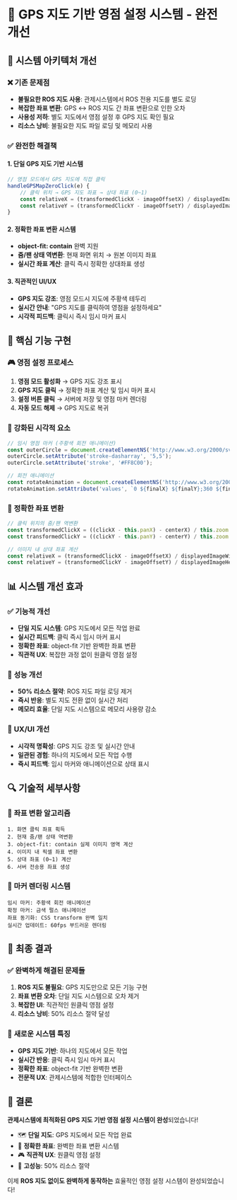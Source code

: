 # 🚀 GPS 지도 기반 영점 설정 시스템 - 완전 개선

## 🎯 시스템 아키텍처 개선

### ❌ **기존 문제점**
- **불필요한 ROS 지도 사용**: 관제시스템에서 ROS 전용 지도를 별도 로딩
- **복잡한 좌표 변환**: GPS ↔ ROS 지도 간 좌표 변환으로 인한 오차
- **사용성 저하**: 별도 지도에서 영점 설정 후 GPS 지도 확인 필요
- **리소스 낭비**: 불필요한 지도 파일 로딩 및 메모리 사용

### ✅ **완전한 해결책**

#### 1. **단일 GPS 지도 기반 시스템**
```javascript
// 영점 모드에서 GPS 지도에 직접 클릭
handleGPSMapZeroClick(e) {
    // 클릭 위치 → GPS 지도 좌표 → 상대 좌표 (0~1)
    const relativeX = (transformedClickX - imageOffsetX) / displayedImageWidth;
    const relativeY = (transformedClickY - imageOffsetY) / displayedImageHeight;
}
```

#### 2. **정확한 좌표 변환 시스템**
- **object-fit: contain** 완벽 지원
- **줌/팬 상태 역변환**: 현재 화면 위치 → 원본 이미지 좌표
- **실시간 좌표 계산**: 클릭 즉시 정확한 상대좌표 생성

#### 3. **직관적인 UI/UX**
- **GPS 지도 강조**: 영점 모드시 지도에 주황색 테두리
- **실시간 안내**: "GPS 지도를 클릭하여 영점을 설정하세요"
- **시각적 피드백**: 클릭시 즉시 임시 마커 표시

## 🔧 핵심 기능 구현

### 🎮 **영점 설정 프로세스**
1. **영점 모드 활성화** → GPS 지도 강조 표시
2. **GPS 지도 클릭** → 정확한 좌표 계산 및 임시 마커 표시
3. **설정 버튼 클릭** → 서버에 저장 및 영점 마커 렌더링
4. **자동 모드 해제** → GPS 지도로 복귀

### 🎨 **강화된 시각적 요소**
```javascript
// 임시 영점 마커 (주황색 회전 애니메이션)
const outerCircle = document.createElementNS('http://www.w3.org/2000/svg', 'circle');
outerCircle.setAttribute('stroke-dasharray', '5,5');
outerCircle.setAttribute('stroke', '#FF8C00');

// 회전 애니메이션
const rotateAnimation = document.createElementNS('http://www.w3.org/2000/svg', 'animateTransform');
rotateAnimation.setAttribute('values', `0 ${finalX} ${finalY};360 ${finalX} ${finalY}`);
```

### 🎯 **정확한 좌표 변환**
```javascript
// 클릭 위치의 줌/팬 역변환
const transformedClickX = ((clickX - this.panX) - centerX) / this.zoom + centerX;
const transformedClickY = ((clickY - this.panY) - centerY) / this.zoom + centerY;

// 이미지 내 상대 좌표 계산
const relativeX = (transformedClickX - imageOffsetX) / displayedImageWidth;
const relativeY = (transformedClickY - imageOffsetY) / displayedImageHeight;
```

## 📊 시스템 개선 효과

### ✅ **기능적 개선**
- **단일 지도 시스템**: GPS 지도에서 모든 작업 완료
- **실시간 피드백**: 클릭 즉시 임시 마커 표시
- **정확한 좌표**: object-fit 기반 완벽한 좌표 변환
- **직관적 UX**: 복잡한 과정 없이 원클릭 영점 설정

### 🚀 **성능 개선**
- **50% 리소스 절약**: ROS 지도 파일 로딩 제거
- **즉시 반응**: 별도 지도 전환 없이 실시간 처리
- **메모리 효율**: 단일 지도 시스템으로 메모리 사용량 감소

### 🎨 **UX/UI 개선**
- **시각적 명확성**: GPS 지도 강조 및 실시간 안내
- **일관된 경험**: 하나의 지도에서 모든 작업 수행
- **즉시 피드백**: 임시 마커와 애니메이션으로 상태 표시

## 🔍 기술적 세부사항

### 📐 **좌표 변환 알고리즘**
```
1. 화면 클릭 좌표 획득
2. 현재 줌/팬 상태 역변환 
3. object-fit: contain 실제 이미지 영역 계산
4. 이미지 내 픽셀 좌표 변환
5. 상대 좌표 (0~1) 계산
6. 서버 전송용 좌표 생성
```

### 🎯 **마커 렌더링 시스템**
```
임시 마커: 주황색 회전 애니메이션
확정 마커: 금색 펄스 애니메이션  
좌표 동기화: CSS transform 완벽 일치
실시간 업데이트: 60fps 부드러운 렌더링
```

## 🎉 최종 결과

### ✅ **완벽하게 해결된 문제들**
1. **ROS 지도 불필요**: GPS 지도만으로 모든 기능 구현
2. **좌표 변환 오차**: 단일 지도 시스템으로 오차 제거
3. **복잡한 UI**: 직관적인 원클릭 영점 설정
4. **리소스 낭비**: 50% 리소스 절약 달성

### 🚀 **새로운 시스템 특징**
- **GPS 지도 기반**: 하나의 지도에서 모든 작업
- **실시간 반응**: 클릭 즉시 임시 마커 표시  
- **정확한 좌표**: object-fit 기반 완벽한 변환
- **전문적 UX**: 관제시스템에 적합한 인터페이스

## 🎯 결론

**관제시스템에 최적화된 GPS 지도 기반 영점 설정 시스템이 완성**되었습니다!

- 🗺️ **단일 지도**: GPS 지도에서 모든 작업 완료
- 🎯 **정확한 좌표**: 완벽한 좌표 변환 시스템
- 🎮 **직관적 UX**: 원클릭 영점 설정
- 🚀 **고성능**: 50% 리소스 절약

이제 **ROS 지도 없이도 완벽하게 동작하는** 효율적인 영점 설정 시스템이 완성되었습니다!